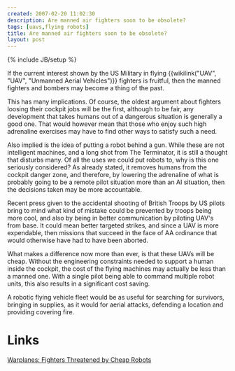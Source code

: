 ```yaml
---
created: 2007-02-20 11:02:30
description: Are manned air fighters soon to be obsolete?
tags: [uavs,flying robots]
title: Are manned air fighters soon to be obsolete?
layout: post
---
```

{% include JB/setup %}

If the current interest shown by the US Military in flying {{wikilink("UAV", "UAV", "Unmanned Aerial Vehicles")}} fighters is fruitful, then the manned fighters and bombers may become a thing of the past.

This has many implications. Of course, the oldest argument about fighters loosing their cockpit jobs will be the first, although to be fair, any development that takes humans out of a dangerous situation is generally a good one. That would however mean that those who enjoy such high adrenaline exercises may have to find other ways to satisfy such a need.

Also implied is the idea of putting a robot behind a gun. While these are not intelligent machines, and a long shot from The Terminator, it is still a thought that disturbs many. Of all the uses we could put robots to, why is this one seriously considered? As already stated, it removes humans from the cockpit danger zone, and therefore, by lowering the adrenaline of what is probably going to be a remote pilot situation more than an AI situation, then the decisions taken may be more accountable.

Recent press given to the accidental shooting of British Troops by US pilots bring to mind what kind of mistake could be prevented by troops being more cool, and also by being in better communication by piloting UAV's from base. It could mean better targeted strikes, and since a UAV is more expendable, then missions that succeed in the face of AA ordinance that would otherwise have had to have been aborted.

What makes a difference now more than ever, is that these UAVs will be cheap. Without the engineering constraints needed to support a human inside the cockpit, the cost of the flying machines may actually be less than a manned one. With a single pilot being able to command multiple robot units, this also results in a significant cost saving.

A robotic flying vehicle fleet would be as useful for searching for survivors, bringing in supplies, as it would for aerial attacks, defending a location and providing covering fire.

# Links

<a href="http://www.strategypage.com/htmw/htairfo/articles/20070220.aspx">Warplanes: Fighters Threatened by Cheap Robots</a>

